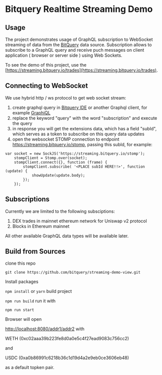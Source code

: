 # Bitquery Realtime Streaming Demo


## Usage

The project demonstrates usage of GraphQL subscription to WebSocket streaming of data from the
[BitQuery](https://bitquery.io) data source. Subscription allows to subscribe to a GraphQL query and receive puch messages on client application ( browser or server side )
using Web Sockets.

To see the demo of this project, use the [https://streaming.bitquery.io/trades](https://streaming.bitquery.io/trades).

## Connecting to WebSocket

We use hybrid http / ws protocol to get web socket stream:

1. create graphql query in [Bitquery IDE](https://graphql.bitquery.io) or another Graphql client, for example [GraphiQL](https://www.electronjs.org/apps/graphiql)
2. replace the keyword "query" with the word "subscription" and execute the query
3. in response you will get the extensions data, which has a field "subId", which serves as a token to subscribe on  this query data updates
4. open the websocket STOMP connection to endpoint https://streaming.bitquery.io/stomp,  passing this subId, for example:
```
var socket = new SockJS('https://streaming.bitquery.io/stomp');
    stompClient = Stomp.over(socket);
    stompClient.connect({}, function (frame) {
        stompClient.subscribe( '<PLACE subId HERE!!>', function (update) {
            showUpdate(update.body);
        });
    });
```

## Subscriptions

Currently we are limited to the following subsciptions:

1. DEX trades in mainnet ethereum network for Uniswap v2 protocol
2. Blocks in Ethereum mainnet

All other available GraphQL data types will be available later.

## Build from Sources

clone this repo 
```
git clone https://github.com/bitquery/streaming-demo-view.git
```

Install packages

`npm install` or `yarn`
build project  

`npm run build` 
run it with

`npm run start`

Browser will open 

[http://localhost:8080/addr1/addr2](http://localhost:8080) with 

WETH (0xc02aaa39b223fe8d0a0e5c4f27ead9083c756cc2) 

and 

USDC (0xa0b86991c6218b36c1d19d4a2e9eb0ce3606eb48) 

as a default topken pair. 
